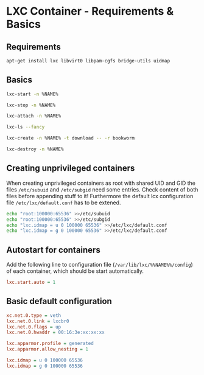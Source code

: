 # LXC Container - Requirements & Basics

## Requirements

```bash title='Install requirements for debian'
apt-get install lxc libvirt0 libpam-cgfs bridge-utils uidmap
```

## Basics

```bash title='Start Container'
lxc-start -n %NAME%
```

```bash title='Stop Container'
lxc-stop -n %NAME%
```

```bash title='Attach Container (get access to cli inside container)'
lxc-attach -n %NAME%
```

```bash title='List info/state of containers'
lxc-ls --fancy
```

```bash title='Create container (template downloaded for unprivileged container)'
lxc-create -n %NAME% -t download -- -r bookworm
```

```bash title='Destroy (delete) container - container have to be stopped before'
lxc-destroy -n %NAME%
```

## Creating unprivileged containers

When creating unprivileged containers as root with shared UID and GID the files `/etc/subuid` and `/etc/subgid` need some entries. Check content of both files before appending stuff to it! Furthermore the default lcx configuration file `/etc/lxc/default.conf` has to be extened.

```bash
echo "root:100000:65536" >>/etc/subuid
echo "root:100000:65536" >>/etc/subgid
echo "lxc.idmap = u 0 100000 65536" >>/etc/lxc/default.conf
echo "lxc.idmap = g 0 100000 65536" >>/etc/lxc/default.conf
```

## Autostart for containers

Add the following line to configuration file (`/var/lib/lxc/%%NAME%%/config`) of each container, which should be start automatically.

```ini
lxc.start.auto = 1
```

## Basic default configuration

```ini
xc.net.0.type = veth
lxc.net.0.link = lxcbr0
lxc.net.0.flags = up
lxc.net.0.hwaddr = 00:16:3e:xx:xx:xx

lxc.apparmor.profile = generated
lxc.apparmor.allow_nesting = 1

lxc.idmap = u 0 100000 65536
lxc.idmap = g 0 100000 65536
```
